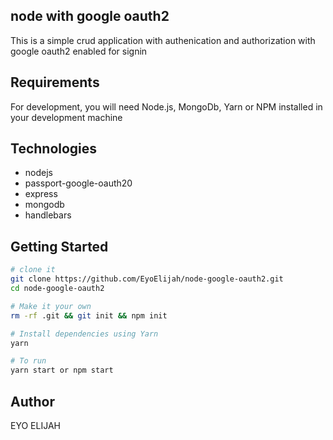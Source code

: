 ## node with google oauth2

This is a simple crud application with authenication and authorization with google oauth2 enabled for signin
## Requirements

For development, you will need Node.js, MongoDb, Yarn or NPM installed in your development machine

## Technologies

- nodejs
- passport-google-oauth20
- express
- mongodb
- handlebars

## Getting Started

```sh
# clone it
git clone https://github.com/EyoElijah/node-google-oauth2.git
cd node-google-oauth2

# Make it your own
rm -rf .git && git init && npm init

# Install dependencies using Yarn
yarn

# To run
yarn start or npm start

```

## Author

EYO ELIJAH
